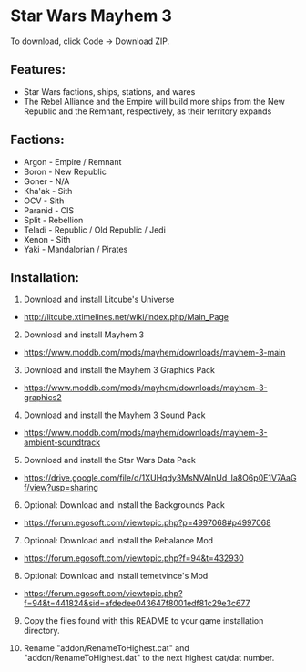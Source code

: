 # Star Wars Mayhem 3
To download, click Code -> Download ZIP.

## Features:
* Star Wars factions, ships, stations, and wares
* The Rebel Alliance and the Empire will build more ships from the New Republic and the Remnant, respectively, as their territory expands

## Factions:
* Argon - Empire / Remnant
* Boron - New Republic
* Goner - N/A
* Kha'ak - Sith
* OCV - Sith
* Paranid - CIS
* Split - Rebellion
* Teladi - Republic / Old Republic / Jedi
* Xenon - Sith
* Yaki - Mandalorian / Pirates

## Installation:
1. Download and install Litcube's Universe
* http://litcube.xtimelines.net/wiki/index.php/Main_Page

2. Download and install Mayhem 3
* https://www.moddb.com/mods/mayhem/downloads/mayhem-3-main

3. Download and install the Mayhem 3 Graphics Pack
* https://www.moddb.com/mods/mayhem/downloads/mayhem-3-graphics2

4. Download and install the Mayhem 3 Sound Pack
* https://www.moddb.com/mods/mayhem/downloads/mayhem-3-ambient-soundtrack

5. Download and install the Star Wars Data Pack
* https://drive.google.com/file/d/1XUHqdy3MsNVAInUd_Ia8O6p0E1V7AaGf/view?usp=sharing

6. Optional: Download and install the Backgrounds Pack
* https://forum.egosoft.com/viewtopic.php?p=4997068#p4997068

7. Optional: Download and install the Rebalance Mod
* https://forum.egosoft.com/viewtopic.php?f=94&t=432930

8. Optional: Download and install temetvince's Mod
* https://forum.egosoft.com/viewtopic.php?f=94&t=441824&sid=afdedee043647f8001edf81c29e3c677

9. Copy the files found with this README to your game installation directory.

10. Rename "addon/RenameToHighest.cat" and "addon/RenameToHighest.dat" to the next highest cat/dat number.
